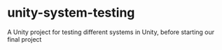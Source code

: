# unity-system-testing
A Unity project for testing different systems in Unity, before starting our final project
